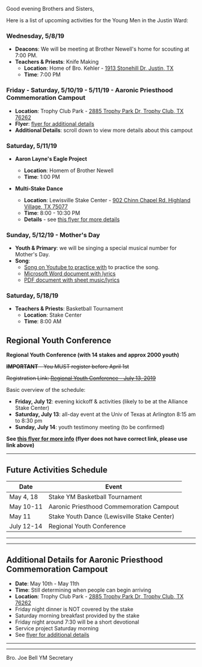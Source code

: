 Good evening Brothers and Sisters,

Here is a list of upcoming activities for the Young Men in the Justin Ward:


### Wednesday, 5/8/19

- **Deacons**: We will be meeting at Brother Newell's home for scouting at 7:00 PM.
- **Teachers & Priests**: Knife Making
	- **Location**: Home of Bro. Kehler - [1913 Stonehill Dr, Justin, TX](https://goo.gl/maps/FZkroyHRFxj)
	- **Time**: 7:00 PM


### Friday - Saturday, 5/10/19 - 5/11/19 - **Aaronic Priesthood Commemoration Campout**

- **Location**: Trophy Club Park - [2885 Trophy Park Dr, Trophy Club, TX 76262](https://goo.gl/maps/Xq96PmFbdzE2)
- **Flyer**: [flyer for additional details](https://drive.google.com/open?id=1-Ks799L4Tx9wt_DGfRTs2RhWkokAJ416)
- **Additional Details**: scroll down to view more details about this campout


### Saturday, 5/11/19

- **Aaron Layne's Eagle Project**
	- **Location**: Homem of Brother Newell
	- **Time**: 1:00 PM

- **Multi-Stake Dance**
	- **Location**: Lewisville Stake Center - [902 Chinn Chapel Rd, Highland Village, TX 75077](https://goo.gl/maps/tprhLtbq5z12)
	- **Time**: 8:00 - 10:30 PM
	- **Details** - see [this flyer for more details](https://drive.google.com/open?id=12sxPqUsu2Mq6cT_ahNO7gqcEdEVLQ97f)


### Sunday, 5/12/19 - **Mother's Day**

- **Youth & Primary**: we will be singing a special musical number for Mother's Day.
- **Song**:
	- [Song on Youtube to practice with](https://www.youtube.com/watch?v=P7EfJRrJueY) to practice the song.
	- [Microsoft Word document with lyrics](https://drive.google.com/open?id=16prAhoNFwmLydHXhD8XNYnGMJ9XDS4ZS)
	- [PDF document with sheet music/lyrics](https://drive.google.com/open?id=1qcLdrXnfeGyyuRg5q4Yl67hOGuN5Y2jk)


### Saturday, 5/18/19

- **Teachers & Priests**: Basketball Tournament
	- **Location**: Stake Center
	- **Time**: 8:00 AM


## Regional Youth Conference

**Regional Youth Conference (with 14 stakes and approx 2000 youth)**

~~**IMPORTANT** - You MUST register before April 1st~~

~~Registration Link: [Regional Youth Conference - July 13, 2019](https://www.surveymonkey.com/r/S2QS6KZ)~~

Basic overview of the schedule:
- **Friday, July 12**: evening kickoff & activities (likely to be at the Alliance Stake Center)
- **Saturday, July 13**: all-day event at the Univ of Texas at Arlington 8:15 am to 8:30 pm
- **Sunday, July 14**: youth testimony meeting (to be confirmed)

**See [this flyer for more info](https://drive.google.com/open?id=1c5s7ACAVpQCZyDvkG_qrAqdNhyyhYx6K) (flyer does not have correct link, please use link above)**


---

## Future Activities Schedule

Date | Event
-- | --
May 4, 18 | Stake YM Basketball Tournament
May 10-11 | Aaronic Priesthood Commemoration Campout
May 11 | Stake Youth Dance (Lewisville Stake Center)
July 12-14 | Regional Youth Conference


---

---

## Additional Details for **Aaronic Priesthood Commemoration Campout**

- **Date**: May 10th - May 11th
- **Time**: Still determining when people can begin arriving
- **Location**: Trophy Club Park - [2885 Trophy Park Dr, Trophy Club, TX 76262](https://goo.gl/maps/Xq96PmFbdzE2)
- Friday night dinner is NOT covered by the stake
- Saturday morning breakfast provided by the stake
- Friday night around 7:30 will be a short devotional
- Service project Saturday morning
- See [flyer for additional details](https://drive.google.com/open?id=1-Ks799L4Tx9wt_DGfRTs2RhWkokAJ416)

---

---


Bro. Joe Bell
YM Secretary
